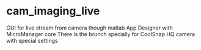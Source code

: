 # cam_imaging_live
GUI for live stream from camera though matlab App Designer with MicroManager core
There is the brunch specially for CoolSnap HQ camera with special settings
